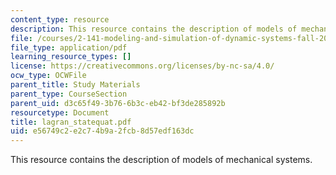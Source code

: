 ```yaml
---
content_type: resource
description: This resource contains the description of models of mechanical systems.
file: /courses/2-141-modeling-and-simulation-of-dynamic-systems-fall-2006/e56749c2e2c74b9a2fcb8d57edf163dc_lagran_statequat.pdf
file_type: application/pdf
learning_resource_types: []
license: https://creativecommons.org/licenses/by-nc-sa/4.0/
ocw_type: OCWFile
parent_title: Study Materials
parent_type: CourseSection
parent_uid: d3c65f49-3b76-6b3c-eb42-bf3de285892b
resourcetype: Document
title: lagran_statequat.pdf
uid: e56749c2-e2c7-4b9a-2fcb-8d57edf163dc
---
```

This resource contains the description of models of mechanical systems.